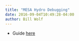 ```yaml
---
title: "MESA Hydro Debugging"
date: 2016-09-04T10:49:28-04:00
author: Bill Wolf
---
```


* Guide [here](http://wmwolf.github.io/projects/mesa_debugging/)
